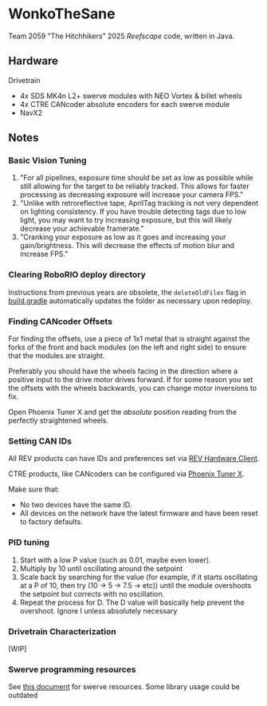 # WonkoTheSane

Team 2059 "The Hitchhikers" 2025 *Reefscape* code, written in Java.

## Hardware

Drivetrain
- 4x SDS MK4n L2+ swerve modules with NEO Vortex & billet wheels
- 4x CTRE CANcoder absolute encoders for each swerve module
- NavX2


## Notes

### Basic Vision Tuning

1. "For all pipelines, exposure time should be set as low as possible while still allowing for the target to be reliably tracked. This allows for faster processing as decreasing exposure will increase your camera FPS."
2. "Unlike with retroreflective tape, AprilTag tracking is not very dependent on lighting consistency. If you have trouble detecting tags due to low light, you may want to try increasing exposure, but this will likely decrease your achievable framerate."
3. "Cranking your exposure as low as it goes and increasing your gain/brightness. This will decrease the effects of motion blur and increase FPS."

### Clearing RoboRIO deploy directory

Instructions from previous years are obsolete, the `deleteOldFiles` flag in [build.gradle](build.gradle) automatically updates the folder as necessary upon redeploy.

### Finding CANcoder Offsets

For finding the offsets, use a piece of 1x1 metal that is straight against the forks of the front and back modules (on the left and right side) to ensure that the modules are straight.

Preferably you should have the wheels facing in the direction where a positive input to the drive motor drives forward. If for some reason you set the offsets with the wheels backwards, you can change motor inversions to fix.

Open Phoenix Tuner X and get the *absolute* position reading from the perfectly straightened wheels.

### Setting CAN IDs

All REV products can have IDs and preferences set via [REV Hardware Client](https://docs.revrobotics.com/rev-hardware-client).

CTRE products, like CANcoders can be configured via [Phoenix Tuner X](https://v6.docs.ctr-electronics.com/en/stable/docs/tuner/index.html).

Make sure that:
- No two devices have the same ID.
- All devices on the network have the latest firmware and have been reset to factory defaults.

### PID tuning

1. Start with a low P value (such as 0.01, maybe even lower).
2. Multiply by 10 until oscillating around the setpoint
3. Scale back by searching for the value (for example, if it starts oscillating at a P of 10, then try (10 -> 5 -> 7.5 -> etc)) until the module overshoots the setpoint but corrects with no oscillation.
4. Repeat the process for D. The D value will basically help prevent the overshoot. Ignore I unless absolutely necessary

### Drivetrain Characterization
[WIP]

### Swerve programming resources

See [this document](https://docs.google.com/document/d/1VO_HjHx0AQW0lgfmrxxUV-ULtsHZ8Dktv3-T3pGWbyM/edit?tab=t.0) for swerve resources. Some library usage could be outdated
